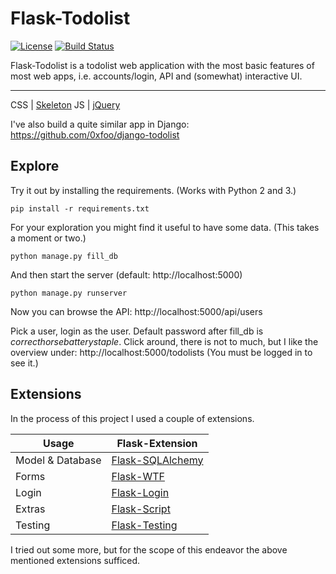 # Flask-Todolist

[![License][license-image]][license-url] [![Build Status][travis-image]][travis-url]

Flask-Todolist is a todolist web application with the most basic features of most web apps, i.e. accounts/login, API and (somewhat) interactive UI.

---
CSS | [Skeleton](http://getskeleton.com/)
JS  | [jQuery](https://jquery.com/)

I've also build a quite similar app in Django: https://github.com/0xfoo/django-todolist


## Explore
Try it out by installing the requirements. (Works with Python 2 and 3.)

    pip install -r requirements.txt

For your exploration you might find it useful to have some data. (This takes a moment or two.)

    python manage.py fill_db

And then start the server (default: http://localhost:5000)

    python manage.py runserver


Now you can browse the API:
http://localhost:5000/api/users

Pick a user, login as the user. Default password after fill_db is *correcthorsebatterystaple*.
Click around, there is not to much, but I like the overview under: http://localhost:5000/todolists
(You must be logged in to see it.)


## Extensions

In the process of this project I used a couple of extensions.

Usage               | Flask-Extension
------------------- | -----------------------
Model & Database    | [Flask-SQLAlchemy](http://flask-sqlalchemy.pocoo.org/2.0/)
Forms               | [Flask-WTF](https://flask-wtf.readthedocs.org/en/latest/)
Login               | [Flask-Login](https://flask-login.readthedocs.org/en/latest/)
Extras              | [Flask-Script](https://flask-script.readthedocs.org/en/latest/)
Testing             | [Flask-Testing](https://pythonhosted.org/Flask-Testing/)

I tried out some more, but for the scope of this endeavor the above mentioned extensions sufficed.

[license-url]: https://github.com/0xfoo/flask-todolist/blob/master/LICENSE
[license-image]: https://img.shields.io/badge/license-MIT-blue.svg?style=flat

[travis-url]: https://travis-ci.org/0xfoo/flask-todolist
[travis-image]: https://travis-ci.org/0xfoo/flask-todolist.svg?branch=master
